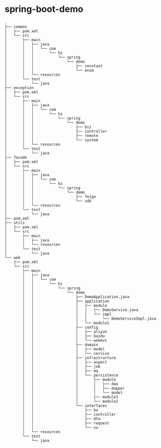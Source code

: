 # spring-boot-demo
    .
    ├── common
    │   ├── pom.xml
    │   └── src
    │       ├── main
    │       │   ├── java
    │       │   │   └── com
    │       │   │       └── hz
    │       │   │           └── spring
    │       │   │               └── demo
    │       │   │                   ├── constant
    │       │   │                   └── enum
    │       │   └── resources
    │       └── test
    │           └── java
    ├── exception
    │   ├── pom.xml
    │   └── src
    │       ├── main
    │       │   ├── java
    │       │   │   └── com
    │       │   │       └── hz
    │       │   │           └── spring
    │       │   │               └── demo
    │       │   │                   ├── biz
    │       │   │                   ├── controller
    │       │   │                   ├── remote
    │       │   │                   └── system
    │       │   └── resources
    │       └── test
    │           └── java
    ├── facade
    │   ├── pom.xml
    │   └── src
    │       ├── main
    │       │   ├── java
    │       │   │   └── com
    │       │   │       └── hz
    │       │   │           └── spring
    │       │   │               └── demo
    │       │   │                   ├── feign
    │       │   │                   └── sdk
    │       │   └── resources
    │       └── test
    │           └── java
    ├── pom.xml
    ├── utils
    │   ├── pom.xml
    │   └── src
    │       ├── main
    │       │   ├── java
    │       │   └── resources
    │       └── test
    │           └── java
    └── web
        ├── pom.xml
        └── src
            ├── main
            │   ├── java
            │   │   └── com
            │   │       └── hz
            │   │           └── spring
            │   │               └── demo
            │   │                   ├── DemoApplication.java
            │   │                   ├── application
            │   │                   │   ├── module
            │   │                   │   │   ├── DemoService.java
            │   │                   │   │   └── impl
            │   │                   │   │       └── DemoServiceImpl.java
            │   │                   │   └── module1
            │   │                   ├── config
            │   │                   │   ├── aliyun
            │   │                   │   ├── baidu
            │   │                   │   └── webmvc
            │   │                   ├── domain
            │   │                   │   ├── model
            │   │                   │   └── service
            │   │                   ├── infrastructure
            │   │                   │   ├── aspect
            │   │                   │   ├── job
            │   │                   │   ├── mq
            │   │                   │   └── persistence
            │   │                   │       ├── module
            │   │                   │       │   ├── dao
            │   │                   │       │   ├── mapper
            │   │                   │       │   └── model
            │   │                   │       ├── module1
            │   │                   │       └── module2
            │   │                   └── interfaces
            │   │                       ├── bo
            │   │                       ├── controller
            │   │                       ├── dto
            │   │                       ├── request
            │   │                       └── vo
            │   └── resources
            └── test
                └── java

